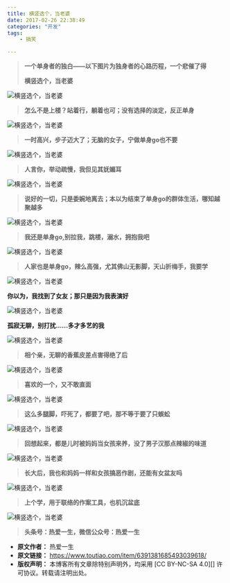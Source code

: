 ```yaml
---
title: 横竖选个，当老婆
date: 2017-02-26 22:38:49
categories: "开发"
tags:
	- 搞笑

---
```


> **一个单身者的独白——以下图片为独身者的心路历程，一个悲催了得**
> 
> **横竖选个，当老婆**  
> 

![横竖选个，当老婆][Y6FI-2YZM-V3II.jpg]

> **怎么不是上楼？站着行，躺着也可；没有选择的淡定，反正单身**  
> 

![横竖选个，当老婆][VMAE-BF7B-E7FU.gif]

> **一时高兴，步子迈大了；无脑的女子，宁做单身go也不要**

![横竖选个，当老婆][NZ2Y-QJBM-EZUZ.gif]

> **人言你，举动疏慢，我但见其妩媚耳**

![横竖选个，当老婆][ZBJY-327V-322A.gif]

> **说好的一切，只是委婉地离去；本以为结束了单身go的群体生活，哪知越聚越多**

![横竖选个，当老婆][I26J-R2FR-IQQJ.gif]

> **我还是单身go,别拉我，跳楼，溺水，拥抱我吧**

![横竖选个，当老婆][UJVI-IE7Z-UQBI.gif]

> **人家也是单身go，辣么高强，尤其佛山无影脚，天山折梅手，我要学**

![横竖选个，当老婆][QURQ-EMEU-2MZQ.gif]  


**你以为，我找到了女友；那只是因为我表演好**

![横竖选个，当老婆][MQ6Z-7VBA-YMZR.gif]

**孤寂无聊，别打扰......多才多艺的我**

![横竖选个，当老婆][AQY6-NBFQ-NMNF.gif]

> **相个亲，无聊的香蕉皮差点害得绝了后**

![横竖选个，当老婆][MYUA-A2IQ-Q6JE.gif]

> **喜欢的一个，又不敢直面**

![横竖选个，当老婆][ZYJM-FM2Q-EAJE.gif]

> **这么多腿脚，吓死了，都要了吧，那不等于要了只蜈蚣**

![横竖选个，当老婆][VRMJ-F3VF-FZQU.gif]

> **回想起来，都是儿时被妈妈当女孩来养，没了男子汉那点辣椒的味道**

![横竖选个，当老婆][EUYZ-BAU7-3Q3A.gif]

> **长大后，我也和妈妈一样和女孩搞恶作剧，还能有女盆友吗**

![横竖选个，当老婆][MIVJ-N2FR-BQRU.gif]  


> **上个学，用于联络的作案工具，也机沉盆底**

![横竖选个，当老婆][MAQR-3Y3E-JAAA.gif]

> **头条号：热爱一生，微信公众号：热爱一生**


[Y6FI-2YZM-V3II.jpg]: static/resources/crawler/Y6FI-2YZM-V3II.jpg
[VMAE-BF7B-E7FU.gif]: static/resources/crawler/VMAE-BF7B-E7FU.gif
[NZ2Y-QJBM-EZUZ.gif]: static/resources/crawler/NZ2Y-QJBM-EZUZ.gif
[ZBJY-327V-322A.gif]: static/resources/crawler/ZBJY-327V-322A.gif
[I26J-R2FR-IQQJ.gif]: static/resources/crawler/I26J-R2FR-IQQJ.gif
[UJVI-IE7Z-UQBI.gif]: static/resources/crawler/UJVI-IE7Z-UQBI.gif
[QURQ-EMEU-2MZQ.gif]: static/resources/crawler/QURQ-EMEU-2MZQ.gif
[MQ6Z-7VBA-YMZR.gif]: static/resources/crawler/MQ6Z-7VBA-YMZR.gif
[AQY6-NBFQ-NMNF.gif]: static/resources/crawler/AQY6-NBFQ-NMNF.gif
[MYUA-A2IQ-Q6JE.gif]: static/resources/crawler/MYUA-A2IQ-Q6JE.gif
[ZYJM-FM2Q-EAJE.gif]: static/resources/crawler/ZYJM-FM2Q-EAJE.gif
[VRMJ-F3VF-FZQU.gif]: static/resources/crawler/VRMJ-F3VF-FZQU.gif
[EUYZ-BAU7-3Q3A.gif]: static/resources/crawler/EUYZ-BAU7-3Q3A.gif
[MIVJ-N2FR-BQRU.gif]: static/resources/crawler/MIVJ-N2FR-BQRU.gif
[MAQR-3Y3E-JAAA.gif]: static/resources/crawler/MAQR-3Y3E-JAAA.gif
 *  **原文作者：** 热爱一生
 *  **原文链接：** https://www.toutiao.com/item/6391381685493039618/
 *  **版权声明：** 本博客所有文章除特别声明外，均采用 [CC BY-NC-SA 4.0][] 许可协议。转载请注明出处。
